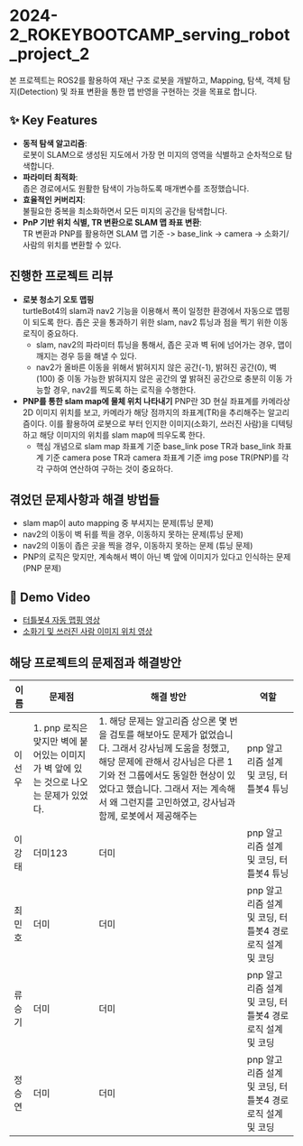 # 2024-2_ROKEYBOOTCAMP_serving_robot_project_2
본 프로젝트는 ROS2를 활용하여 재난 구조 로봇을 개발하고, Mapping, 탐색, 객체 탐지(Detection) 및 좌표 변환을 통한 맵 반영을 구현하는 것을 목표로 합니다.

## ✨ Key Features

- **동적 탐색 알고리즘**:  <br/>
  로봇이 SLAM으로 생성된 지도에서 가장 먼 미지의 영역을 식별하고 순차적으로 탐색합니다.
- **파라미터 최적화**:  <br/>
  좁은 경로에서도 원활한 탐색이 가능하도록 매개변수를 조정했습니다.
- **효율적인 커버리지**:  <br/>
  불필요한 중복을 최소화하면서 모든 미지의 공간을 탐색합니다.
- **PnP 기반 위치 식별, TR 변환으로 SLAM 맵 좌표 변환**: <br/>
  TR 변환과 PNP를 활용하면 SLAM 맵 기준 -> base_link → camera → 소화기/사람의 위치를 변환할 수 있다.

## 진행한 프로젝트 리뷰
 - **로봇 청소기 오토 맵핑** <br/>
   turtleBot4의 slam과 nav2 기능을 이용해서 폭이 일정한 환경에서 자동으로 맵핑이 되도록 한다. 좁은 곳을 통과하기 위한 slam, nav2 튜닝과 점을 찍기 위한 이동 로직이 중요하다.
   <br/>
    - slam, nav2의 파라미터 튜닝을 통해서, 좁은 곳과 벽 뒤에 넘어가는 경우, 맵이 깨지는 경우 등을 해낼 수 있다. <br/>
    - nav2가 올바른 이동을 위해서 밝혀지지 않은 공간(-1), 밝혀진 공간(0), 벽(100) 중 이동 가능한 밝혀지지 않은 공간의 옆 밝혀진 공간으로 충분히 이동 가능할 경우, nav2를 찍도록 하는 로직을 수행한다. <br/>
 - **PNP를 통한 slam map에 물체 위치 나타내기**
   PNP란 3D 현실 좌표계를 카메라상 2D 이미지 위치를 보고, 카메라가 해당 점까지의 좌표계(TR)을 추리해주는 알고리즘이다. 이를 활용하여 로봇으로 부터 인지한 이미지(소화기, 쓰러진 사람)을 디텍팅하고 해당 이미지의 위치를 slam map에 띄우도록 한다.
   - 핵심 개념으로 slam map 좌표계 기준 base_link pose TR과 base_link 좌표계 기준 camera pose TR과 camera 좌표계 기준 img pose TR(PNP)를 각각 구하여 연산하여 구하는 것이 중요하다. 

## 겪었던 문제사항과 해결 방법들
  - slam map이 auto mapping 중 부셔지는 문제(튜닝 문제)
  - nav2의 이동이 벽 뒤를 찍을 경우, 이동하지 못하는 문제(튜닝 문제)
  - nav2의 이동이 좁은 곳을 찍을 경우, 이동하지 못하는 문제 (튜닝 문제)
  - PNP의 로직은 맞지만, 계속해서 벽이 아닌 벽 앞에 이미지가 있다고 인식하는 문제 (PNP 문제)

## 🎥 Demo Video
- [터틀봇4 자동 맵핑 영상](https://youtu.be/OAdRA_p5VME)
- [소화기 및 쓰러진 사람 이미지 위치 영상](https://youtube.com/shorts/we-peWtMpCA?feature=share)

## 해당 프로젝트의 문제점과 해결방안
|이름|문제점|해결 방안|역할|
|---|---|---|---|
|이선우|1. pnp 로직은 맞지만 벽에 붙어있는 이미지가 벽 앞에 있는 것으로 나오는 문제가 있었다.|1. 해당 문제는 알고리즘 상으론 몇 번을 검토를 해보아도 문제가 없었습니다. 그래서 강사님께 도움을 청했고, 해당 문제에 관해서 강사님은 다른 1기와 전 그룹에서도 동일한 현상이 있었다고 했습니다. 그래서 저는 계속해서 왜 그런지를 고민하였고, 강사님과 함께, 로봇에서 제공해주는 |pnp 알고리즘 설계 및 코딩, 터틀봇4 튜닝|
|이강태|더미123|더미|pnp 알고리즘 설계 및 코딩, 터틀봇4 튜닝|
|최민호|더미|더미|pnp 알고리즘 설계 및 코딩, 터틀봇4 경로 로직 설계 및 코딩|
|류승기|더미|더미|pnp 알고리즘 설계 및 코딩, 터틀봇4 경로 로직 설계 및 코딩|
|정승연|더미|더미|pnp 알고리즘 설계 및 코딩, 터틀봇4 경로 로직 설계 및 코딩|
